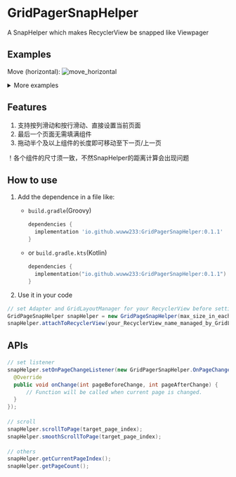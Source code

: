 # GridPagerSnapHelper
A SnapHelper which makes RecyclerView be snapped like Viewpager

## Examples

Move (horizontal):
![move_horizontal](https://cdn.jsdelivr.net/gh/Jungezi/wwwImage@main/img/example_1.gif)

<details>
<summary>More examples</summary>
Move (vertical):<br>
<img src="https://raw.githubusercontent.com/wuww233/wwwImage/main/img/example_3.gif" alt="move_vertical">
    <br><br>
<br>Scroll (horizontal):<br>
<img src="https://cdn.jsdelivr.net/gh/Jungezi/wwwImage@main/img/example_2.gif" alt="scroll_horizontal">
    <br><br>
Scroll (vertical):<br>
<img src="https://raw.githubusercontent.com/wuww233/wwwImage/main/img/example_4.gif" alt="scroll_vertical">
</details>



## Features

1. 支持按列滑动和按行滑动、直接设置当前页面
2. 最后一个页面无需填满组件
3. 拖动半个及以上组件的长度即可移动至下一页/上一页

！各个组件的尺寸须一致，不然SnapHelper的距离计算会出现问题

## How to use

1. Add the dependence in a file like:

    + `build.gradle`(Groovy)
      
      ```groovy
      dependencies {
        implementation 'io.github.wuww233:GridPagerSnapHelper:0.1.1'
      }
      ```

    + or `build.gradle.kts`(Kotlin)
      ```kotlin
      dependencies {
        implementation("io.github.wuww233:GridPagerSnapHelper:0.1.1")
      }
      ```


2. Use it in your code

```java
// set Adapter and GridLayoutManager for your RecyclerView before setting GridPageSnapHelper
GridPageSnapHelper snapHelper = new GridPageSnapHelper(max_size_in_each_row_or_line, max_size_of_each_page);
snapHelper.attachToRecyclerView(your_RecyclerView_name_managed_by_GridLayoutManager);
```

## APIs

```java
// set listener
snapHelper.setOnPageChangeListener(new GridPagerSnapHelper.OnPageChangeListener() {
  @Override
  public void onChange(int pageBeforeChange, int pageAfterChange) {
      // Function will be called when current page is changed.
  }
});

// scroll
snapHelper.scrollToPage(target_page_index);
snapHelper.smoothScrollToPage(target_page_index);

// others
snapHelper.getCurrentPageIndex();
snapHelper.getPageCount();
```